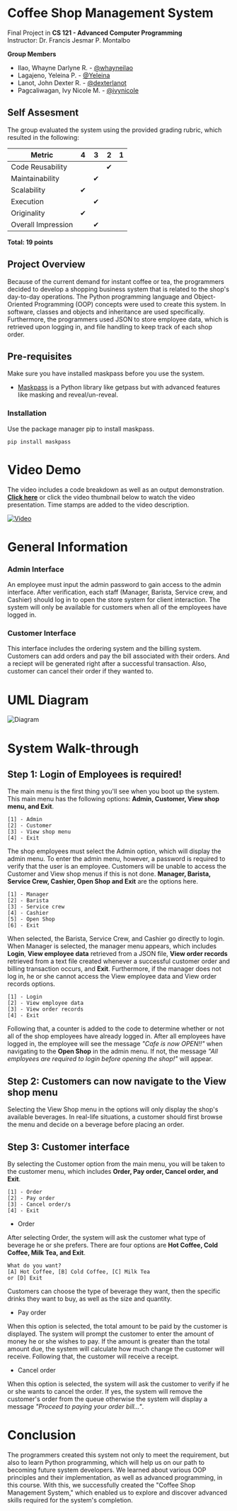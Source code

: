 # Coffee Shop Management System

Final Project in **CS 121 - Advanced Computer Programming**   
Instructor: Dr. Francis Jesmar P. Montalbo

**Group Members**
 - Ilao, Whayne Darlyne R. -
[@whayneilao](https://www.github.com/whayneilao)
 - Lagajeno, Yeleina P. -
[@Yeleina](https://www.github.com/Yeleina)
 - Lanot, John Dexter R. -
[@dexterlanot](https://www.github.com/dexterlanot)
 - Pagcaliwagan, Ivy Nicole M. -
[@ivynicole](https://www.github.com/ivynicole)

## Self Assesment

The group evaluated the system using the provided grading rubric, which resulted in the following:

| Metric             	| 4 	| 3 	| 2 	| 1 	|
|--------------------	|---	|---	|---	|---	|
| Code Reusability   	|   	|    	| ✔     |   	|
| Maintainability    	|   	| ✔ 	|   	|   	|
| Scalability        	| ✔ 	|   	|   	|   	|
| Execution          	|   	| ✔ 	|   	|   	|
| Originality        	| ✔ 	|   	|   	|   	|
| Overall Impression 	|    	| ✔  	|   	|   	|

**Total: 19 points**

## Project Overview

Because of the current demand for instant coffee or tea, the programmers decided to develop a shopping business system that is related to the shop's day-to-day operations. The Python programming language and Object-Oriented Programming (OOP) concepts were used to create this system. In software, classes and objects and inheritance are used specifically. Furthermore, the programmers used JSON to store employee data, which is retrieved upon logging in, and file handling to keep track of each shop order.

## Pre-requisites
Make sure you have installed maskpass before you use the system.

 - [Maskpass](https://pypi.org/project/maskpass/) is a Python library like getpass but with advanced features like masking and reveal/un-reveal. 


### Installation
Use the package manager pip to install maskpass.

```
pip install maskpass
```
# Video Demo

The video includes a code breakdown as well as an output demonstration. [**Click here**](https://youtu.be/sy2JWudIQ9I) or click the video thumbnail below to watch the video presentation. Time stamps are added to the video description.

[![Video](https://img.youtube.com/vi/sy2JWudIQ9I/maxresdefault.jpg)](https://youtu.be/sy2JWudIQ9I)

# General Information

### Admin Interface

An employee must input the admin password to gain access to the admin interface. After verification, each staff (Manager, Barista, Service crew, and Cashier) should log in to open the store system for client interaction. The system will only be available for customers when all of the employees have logged in.

### Customer Interface

This interface includes the ordering system and the billing system. Customers can add orders and pay the bill associated with their orders. And a reciept will be generated right after a successful transaction. Also, customer can cancel their order if they wanted to.

# UML Diagram
![Diagram](images/CSMS-UML.png "UML Diagram")

# System Walk-through
## Step 1: Login of Employees is required!

The main menu is the first thing you'll see when you boot up the system. This main menu has the following options: **Admin, Customer, View shop menu, and Exit**.   

```
[1] - Admin
[2] - Customer
[3] - View shop menu
[4] - Exit
```

The shop employees must select the Admin option, which will display the admin menu. To enter the admin menu, however, a password is required to verify that the user is an employee. Customers will be unable to access the Customer and View shop menus if this is not done. **Manager, Barista, Service Crew, Cashier, Open Shop and Exit** are the options here. 

```
[1] - Manager
[2] - Barista
[3] - Service crew
[4] - Cashier
[5] - Open Shop
[6] - Exit
```
When selected, the Barista, Service Crew, and Cashier go directly to login. When Manager is selected, the manager menu appears, which includes **Login**, **View employee data** retrieved from a JSON file, **View order records** retrieved from a text file created whenever a successful customer order and billing transaction occurs, and **Exit**. Furthermore, if the manager does not log in, he or she cannot access the View employee data and View order records options.

```
[1] - Login
[2] - View employee data
[3] - View order records
[4] - Exit
```
Following that, a counter is added to the code to determine whether or not all of the shop employees have already logged in. After all employees have logged in, the employee will see the message *"Cafe is now OPEN!!"* when navigating to the **Open Shop** in the admin menu. If not, the message *"All employees are required to login before opening the shop!"* will appear.

## Step 2: Customers can now navigate to the View shop menu

Selecting the View Shop menu in the options will only display the shop's available beverages. In real-life situations, a customer should first browse the menu and decide on a beverage before placing an order.

## Step 3: Customer interface

By selecting the Customer option from the main menu, you will be taken to the customer menu, which includes **Order, Pay order, Cancel order, and Exit**.

```
[1] - Order
[2] - Pay order
[3] - Cancel order/s
[4] - Exit
```
* Order

After selecting Order, the system will ask the customer what type of beverage he or she prefers. There are four options are **Hot Coffee, Cold Coffee, Milk Tea, and Exit**.

```
What do you want?
[A] Hot Coffee, [B] Cold Coffee, [C] Milk Tea
or [D] Exit
```
Customers can choose the type of beverage they want, then the specific drinks they want to buy, as well as the size and quantity.

* Pay order

When this option is selected, the total amount to be paid by the customer is displayed. The system will prompt the customer to enter the amount of money he or she wishes to pay. If the amount is greater than the total amount due, the system will calculate how much change the customer will receive. Following that, the customer will receive a receipt.

* Cancel order

When this option is selected, the system will ask the customer to verify if he or she wants to cancel the order. If yes, the system will remove the customer's order from the queue otherwise the system will display a message *"Proceed to paying your order bill..."*.

# Conclusion

The programmers created this system not only to meet the requirement, but also to learn Python programming, which will help us on our path to becoming future system developers. We learned about various OOP principles and their implementation, as well as advanced programming, in this course. With this, we successfully created the "Coffee Shop Management System," which enabled us to explore and discover advanced skills required for the system's completion.
